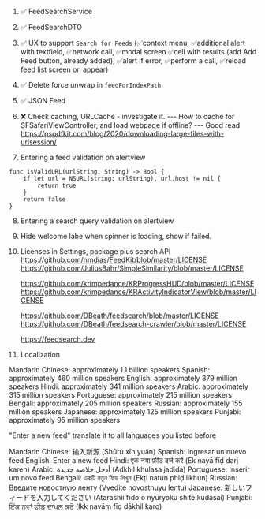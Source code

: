 1. ✅ FeedSearchService
2. ✅ FeedSearchDTO
3. ✅ UX to support `Search for Feeds` 
     (✅context menu, 
      ✅additional alert with textfield, 
      ✅network call, 
      ✅modal screen 
      ✅cell with results (add Add Feed button, already added), 
           ✅alert if error, 
            ✅perform a call, 
            ✅reload feed list screen on appear)
4. ✅ Delete force unwrap in `feedForIndexPath`

5. ✅ JSON Feed

6. ❌ Check caching, URLCache - investigate it.
       --- How to cache for SFSafariViewController, and load webpage if offline?
       --- Good read https://pspdfkit.com/blog/2020/downloading-large-files-with-urlsession/
       
7. Entering a feed validation on alertview
```
func isValidURL(urlString: String) -> Bool {
    if let url = NSURL(string: urlString), url.host != nil {
        return true
    }
    return false
}
```
8. Entering a search query validation on alertview

9. Hide welcome labe when spinner is loading, show if failed.

10. Licenses in Settings, package plus search API
    https://github.com/nmdias/FeedKit/blob/master/LICENSE
    https://github.com/JuliusBahr/SimpleSimilarity/blob/master/LICENSE
    
    https://github.com/krimpedance/KRProgressHUD/blob/master/LICENSE
    https://github.com/krimpedance/KRActivityIndicatorView/blob/master/LICENSE
    
    https://github.com/DBeath/feedsearch/blob/master/LICENSE
    https://github.com/DBeath/feedsearch-crawler/blob/master/LICENSE
    
    https://feedsearch.dev

11. Localization 

Mandarin Chinese: approximately 1.1 billion speakers
Spanish: approximately 460 million speakers
English: approximately 379 million speakers
Hindi: approximately 341 million speakers
Arabic: approximately 315 million speakers
Portuguese: approximately 215 million speakers
Bengali: approximately 205 million speakers
Russian: approximately 155 million speakers
Japanese: approximately 125 million speakers
Punjabi: approximately 95 million speakers

"Enter a new feed" translate it to all languages you listed before

Mandarin Chinese: 输入新源 (Shūrù xīn yuán)
Spanish: Ingresar un nuevo feed
English: Enter a new feed
Hindi: एक नया फ़ीड दर्ज करें (Ek nayā fīḍ darj karen)
Arabic: أدخل خلاصة جديدة (Adkhil khulasa jadida)
Portuguese: Inserir um novo feed
Bengali: একটি নতুন ফিড লিখুন (Ekṭi natun phiḍ likhun)
Russian: Введите новостную ленту (Vvedite novostnuyu lentu)
Japanese: 新しいフィードを入力してください (Atarashii fīdo o nyūryoku shite kudasai)
Punjabi: ਇੱਕ ਨਵਾਂ ਫੀਡ ਦਾਖਲ ਕਰੋ (Ikk navāṃ fīḍ dākhil karo)
